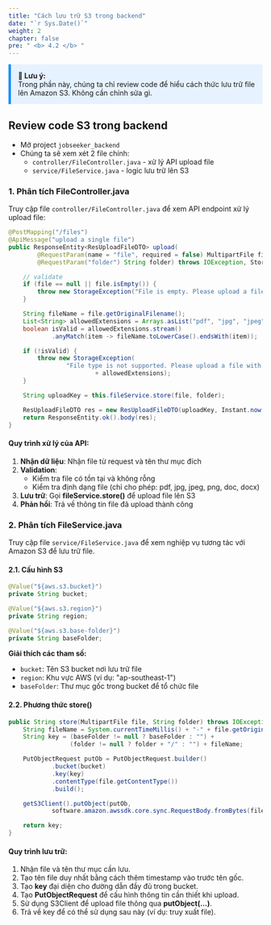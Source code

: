 ```yaml
---
title: "Cách lưu trữ S3 trong backend"
date: "`r Sys.Date()`"
weight: 2
chapter: false
pre: " <b> 4.2 </b> "
---
```


<div style="border-left: 5px solid #1E90FF; background-color: #e6f2ff; padding: 1em; margin: 1em 0;">
<strong>📝 Lưu ý:</strong><br>
Trong phần này, chúng ta chỉ review code để hiểu cách thức lưu trữ file lên Amazon S3. Không cần chỉnh sửa gì.
</div>

## Review code S3 trong backend

- Mở project `jobseeker_backend`
- Chúng ta sẽ xem xét 2 file chính:
  - `controller/FileController.java` - xử lý API upload file
  - `service/FileService.java` - logic lưu trữ lên S3

### 1. Phân tích FileController.java

Truy cập file `controller/FileController.java` để xem API endpoint xử lý upload file:

```java
@PostMapping("/files")
@ApiMessage("upload a single file")
public ResponseEntity<ResUploadFileDTO> upload(
        @RequestParam(name = "file", required = false) MultipartFile file,
        @RequestParam("folder") String folder) throws IOException, StorageException {

    // validate
    if (file == null || file.isEmpty()) {
        throw new StorageException("File is empty. Please upload a file");
    }

    String fileName = file.getOriginalFilename();
    List<String> allowedExtensions = Arrays.asList("pdf", "jpg", "jpeg", "png", "doc", "docx");
    boolean isValid = allowedExtensions.stream()
            .anyMatch(item -> fileName.toLowerCase().endsWith(item));

    if (!isValid) {
        throw new StorageException(
                "File type is not supported. Please upload a file with one of the following extensions: "
                        + allowedExtensions);
    }

    String uploadKey = this.fileService.store(file, folder);

    ResUploadFileDTO res = new ResUploadFileDTO(uploadKey, Instant.now());
    return ResponseEntity.ok().body(res);
}
```

#### Quy trình xử lý của API:

1. **Nhận dữ liệu**: Nhận file từ request và tên thư mục đích
2. **Validation**:
   - Kiểm tra file có tồn tại và không rỗng
   - Kiểm tra định dạng file (chỉ cho phép: pdf, jpg, jpeg, png, doc, docx)
3. **Lưu trữ**: Gọi **fileService.store()** để upload file lên S3
4. **Phản hồi**: Trả về thông tin file đã upload thành công

### 2. Phân tích FileService.java

Truy cập file `service/FileService.java` để xem nghiệp vụ tương tác với Amazon S3 để lưu trữ file.

#### 2.1. Cấu hình S3

```java
@Value("${aws.s3.bucket}")
private String bucket;

@Value("${aws.s3.region}")
private String region;

@Value("${aws.s3.base-folder}")
private String baseFolder;
```

**Giải thích các tham số:**

- `bucket`: Tên S3 bucket nơi lưu trữ file
- `region`: Khu vực AWS (ví dụ: "ap-southeast-1")
- `baseFolder`: Thư mục gốc trong bucket để tổ chức file

#### 2.2. Phương thức store()

```java
public String store(MultipartFile file, String folder) throws IOException {
    String fileName = System.currentTimeMillis() + "-" + file.getOriginalFilename();
    String key = (baseFolder != null ? baseFolder : "") +
                 (folder != null ? folder + "/" : "") + fileName;

    PutObjectRequest putOb = PutObjectRequest.builder()
            .bucket(bucket)
            .key(key)
            .contentType(file.getContentType())
            .build();

    getS3Client().putObject(putOb,
            software.amazon.awssdk.core.sync.RequestBody.fromBytes(file.getBytes()));

    return key;
}
```

#### Quy trình lưu trữ:

1. Nhận file và tên thư mục cần lưu.
2. Tạo tên file duy nhất bằng cách thêm timestamp vào trước tên gốc.
3. Tạo **key** đại diện cho đường dẫn đầy đủ trong bucket.
4. Tạo **PutObjectRequest** để cấu hình thông tin cần thiết khi upload.
5. Sử dụng S3Client để upload file thông qua **putObject(...)**.
6. Trả về key để có thể sử dụng sau này (ví dụ: truy xuất file).
